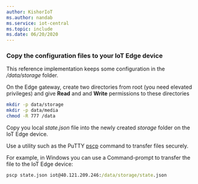 ```yaml
---
author: KishorIoT
ms.author: nandab
ms.service: iot-central
ms.topic: include
ms.date: 06/20/2020
---
```


### Copy the configuration files to your IoT Edge device

This reference implementation keeps some configuration in the */data/storage* folder.

On the Edge gateway, create two directories from root (you need elevated privileges) and give **Read** and and **Write** permissions to these directories

```bash
mkdir -p data/storage
mkdir -p data/media
chmod -R 777 /data
```

Copy you local *state.json* file into the newly created *storage* folder on the IoT Edge device.

Use a utility such as the PuTTY [pscp](https://www.chiark.greenend.org.uk/~sgtatham/putty/latest.html) command to transfer files securely.

For example, in Windows you can use a Command-prompt to transfer the file to the IoT Edge device:

```cmd
pscp state.json iot@40.121.209.246:/data/storage/state.json
```
